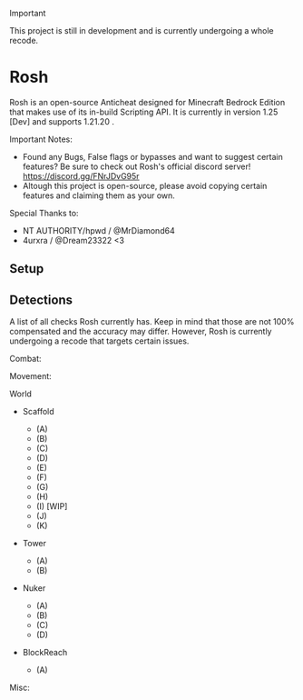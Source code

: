 > [!IMPORTANT]
> This project is still in development and is currently undergoing a whole recode.

# Rosh
Rosh is an open-source Anticheat designed for Minecraft Bedrock Edition that makes use of its in-build Scripting API.
It is currently in version 1.25 [Dev] and supports 1.21.20 .

Important Notes:
- Found any Bugs, False flags or bypasses and want to suggest certain features? Be sure to check out Rosh's official discord server!
  https://discord.gg/FNrJDvG95r
- Altough this project is open-source, please avoid copying certain features and claiming them as your own.

Special Thanks to:
- NT AUTHORITY/hpwd / @MrDiamond64
- 4urxra / @Dream23322
<3

## Setup

## Detections
A list of all checks Rosh currently has. Keep in mind that those are not 100% compensated and the accuracy may differ.
However, Rosh is currently undergoing a recode that targets certain issues.

Combat:

Movement:

World
- Scaffold
  - (A)
  - (B)
  - (C)
  - (D)
  - (E)
  - (F)
  - (G)
  - (H)
  - (I) [WIP]
  - (J)
  - (K)

- Tower
  - (A)
  - (B)

- Nuker
  - (A)
  - (B)
  - (C)
  - (D)

- BlockReach
  - (A)

Misc:
